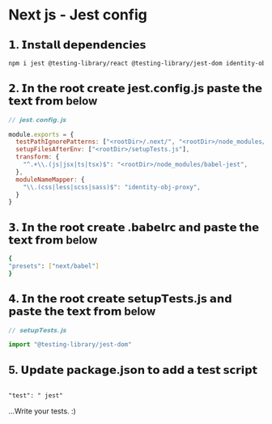 
# Next js - Jest config

## 𝟭. 𝗜𝗻𝘀𝘁𝗮𝗹𝗹 𝗱𝗲𝗽𝗲𝗻𝗱𝗲𝗻𝗰𝗶𝗲𝘀

```bash
npm i jest @testing-library/react @testing-library/jest-dom identity-obj-proxy
```

## 𝟮. 𝗜𝗻 𝘁𝗵𝗲 𝗿𝗼𝗼𝘁 𝗰𝗿𝗲𝗮𝘁𝗲 𝗷𝗲𝘀𝘁.𝗰𝗼𝗻𝗳𝗶𝗴.𝗷𝘀 𝗽𝗮𝘀𝘁𝗲 𝘁𝗵𝗲 𝘁𝗲𝘅𝘁 𝗳𝗿𝗼𝗺 below

```js
// 𝗷𝗲𝘀𝘁.𝗰𝗼𝗻𝗳𝗶𝗴.𝗷𝘀

module.exports = {
  testPathIgnorePatterns: ["<rootDir>/.next/", "<rootDir>/node_modules/"],
  setupFilesAfterEnv: ["<rootDir>/setupTests.js"],
  transform: {
    "^.+\\.(js|jsx|ts|tsx)$": "<rootDir>/node_modules/babel-jest",
  },
  moduleNameMapper: {
    "\\.(css|less|scss|sass)$": "identity-obj-proxy",
  }
}

```

## 𝟯. 𝗜𝗻 𝘁𝗵𝗲 𝗿𝗼𝗼𝘁 𝗰𝗿𝗲𝗮𝘁𝗲 .𝗯𝗮𝗯𝗲𝗹𝗿𝗰 𝗮𝗻𝗱 𝗽𝗮𝘀𝘁𝗲 𝘁𝗵𝗲 𝘁𝗲𝘅𝘁 𝗳𝗿𝗼𝗺 below

```bash
{
"presets": ["next/babel"]
}

```

## 𝟰. 𝗜𝗻 𝘁𝗵𝗲 𝗿𝗼𝗼𝘁 𝗰𝗿𝗲𝗮𝘁𝗲 𝘀𝗲𝘁𝘂𝗽𝗧𝗲𝘀𝘁𝘀.𝗷𝘀 𝗮𝗻𝗱 𝗽𝗮𝘀𝘁𝗲 𝘁𝗵𝗲 𝘁𝗲𝘅𝘁 𝗳𝗿𝗼𝗺 below

```js
// 𝘀𝗲𝘁𝘂𝗽𝗧𝗲𝘀𝘁𝘀.𝗷𝘀

import "@testing-library/jest-dom"

```

## 5. 𝗨𝗽𝗱𝗮𝘁𝗲 𝗽𝗮𝗰𝗸𝗮𝗴𝗲.𝗷𝘀𝗼𝗻 𝘁𝗼 𝗮𝗱𝗱 𝗮 𝘁𝗲𝘀𝘁 𝘀𝗰𝗿𝗶𝗽𝘁

```md

"test": " jest"

```

...Write your tests. :)
